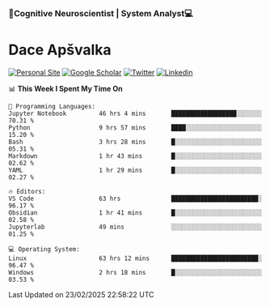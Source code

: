 ### 🧠Cognitive Neuroscientist | System Analyst💻
# Dace Apšvalka

[![Personal Site](https://img.shields.io/badge/website-teal?style=for-the-badge&logo=About.me&logoColor=white)](https://dcdace.net/)
[![Google Scholar](https://img.shields.io/badge/Scholar-yellow?style=for-the-badge&logo=googlescholar&logoColor=ffffff)](https://scholar.google.com/citations?hl=en&user=W8q0HBkAAAAJ&view_op=list_works&sortby=pubdate)
[![Twitter](https://img.shields.io/badge/Twitter-1DA1F2?logo=twitter&logoColor=white&style=for-the-badge)](https://twitter.com/dcdace)
[![Linkedin](https://img.shields.io/badge/linkedin-0077B5?logo=linkedin&logoColor=white&style=for-the-badge)](https://www.linkedin.com/in/dace-apsvalka/)

<!--
[![Dace's wakatime stats](https://github-readme-stats.vercel.app/api/wakatime?username=dcdace&theme=react&layout=compact&custom_title=Coding+past+7+days&v=2)](https://github.com/dcdace/dcdace)


[![github](https://img.shields.io/github/followers/dcdace?logo=github&style=plastic)](https://github.com/dcdace?tab=followers "GitHub followers")
[![wakatime](https://wakatime.com/badge/user/6e7556d3-b1db-4eef-a7e8-9bad735fc27e.svg?style=plastic?v=2)](https://wakatime.com/@6e7556d3-b1db-4eef-a7e8-9bad735fc27e "Total time coded since Feb 28 2022")

[![twitter](https://img.shields.io/twitter/follow/dcdace?label=followers&logo=twitter&color=%23007ec6&style=plastic)](https://twitter.com/dcdace "Twitter followers")

[![Dace's languages](https://github-readme-stats-one-nu-13.vercel.app/api/top-langs/?username=dcdace&langs_count=10&theme=nord&layout=compact)](https://github.com/anuraghazra/github-readme-stats) 
[![Dace's GitHub stats](https://github-readme-stats-one-nu-13.vercel.app/api?username=dcdace&theme=dracula&hide=prs,issues&count_private=true&show_icons=true&hide_rank=true&include_all_commits=true&hide_title=false&custom_title=GitHub+Stats)](https://github.com/anuraghazra/github-readme-stats)
-->

<!--START_SECTION:waka-->
📊 **This Week I Spent My Time On** 

```text
💬 Programming Languages: 
Jupyter Notebook         46 hrs 4 mins       ██████████████████░░░░░░░   70.31 % 
Python                   9 hrs 57 mins       ████░░░░░░░░░░░░░░░░░░░░░   15.20 % 
Bash                     3 hrs 28 mins       █░░░░░░░░░░░░░░░░░░░░░░░░   05.31 % 
Markdown                 1 hr 43 mins        █░░░░░░░░░░░░░░░░░░░░░░░░   02.62 % 
YAML                     1 hr 29 mins        █░░░░░░░░░░░░░░░░░░░░░░░░   02.27 % 

🔥 Editors: 
VS Code                  63 hrs              ████████████████████████░   96.17 % 
Obsidian                 1 hr 41 mins        █░░░░░░░░░░░░░░░░░░░░░░░░   02.58 % 
Jupyterlab               49 mins             ░░░░░░░░░░░░░░░░░░░░░░░░░   01.25 % 

💻 Operating System: 
Linux                    63 hrs 12 mins      ████████████████████████░   96.47 % 
Windows                  2 hrs 18 mins       █░░░░░░░░░░░░░░░░░░░░░░░░   03.53 % 
```


 Last Updated on 23/02/2025 22:58:22 UTC
<!--END_SECTION:waka-->

